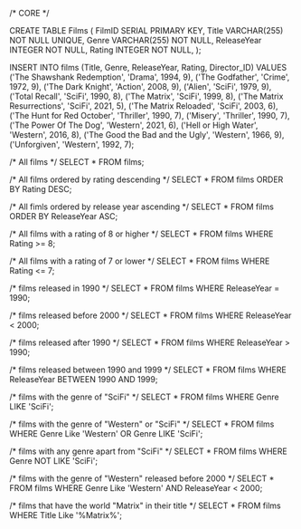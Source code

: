 /* CORE */

CREATE TABLE Films (
	FilmID SERIAL PRIMARY KEY,
  Title VARCHAR(255) NOT NULL UNIQUE,
  Genre VARCHAR(255) NOT NULL,
  ReleaseYear INTEGER NOT NULL,
  Rating INTEGER NOT NULL,
);

INSERT INTO films (Title, Genre, ReleaseYear, Rating, Director_ID) VALUES
('The Shawshank Redemption', 'Drama', 1994, 9),
('The Godfather', 'Crime', 1972, 9),
('The Dark Knight', 'Action', 2008, 9),
('Alien', 'SciFi', 1979, 9),
('Total Recall', 'SciFi', 1990, 8),
('The Matrix', 'SciFi', 1999, 8),
('The Matrix Resurrections', 'SciFi', 2021, 5),
('The Matrix Reloaded', 'SciFi', 2003, 6),
('The Hunt for Red October', 'Thriller', 1990, 7),
('Misery', 'Thriller', 1990, 7),
('The Power Of The Dog', 'Western', 2021, 6),
('Hell or High Water', 'Western', 2016, 8),
('The Good the Bad and the Ugly', 'Western', 1966, 9),
('Unforgiven', 'Western', 1992, 7);

/* All films */
SELECT * FROM films;

/* All films ordered by rating descending */
SELECT * FROM films ORDER BY Rating DESC;

/* All fimls ordered by release year ascending */
SELECT * FROM films ORDER BY ReleaseYear ASC;

/* All films with a rating of 8 or higher */
SELECT * FROM films WHERE Rating >= 8;

/* All films with a rating of 7 or lower */
SELECT * FROM films WHERE Rating <= 7;

/* films released in 1990 */
SELECT * FROM films WHERE ReleaseYear = 1990;

/* films released before 2000 */
SELECT * FROM films WHERE ReleaseYear < 2000;

/* films released after 1990 */
SELECT * FROM films WHERE ReleaseYear > 1990;

/* films released between 1990 and 1999 */
SELECT * FROM films WHERE ReleaseYear BETWEEN 1990 AND 1999;

/* films with the genre of "SciFi" */
SELECT * FROM films WHERE Genre LIKE 'SciFi';

/* films with the genre of "Western" or "SciFi" */
SELECT * FROM films WHERE Genre Like 'Western' OR Genre LIKE 'SciFi';

/* films with any genre apart from "SciFi" */
SELECT * FROM films WHERE Genre NOT LIKE 'SciFi';

/* films with the genre of "Western" released before 2000 */
SELECT * FROM films WHERE Genre Like 'Western' AND ReleaseYear < 2000;

/* films that have the world "Matrix" in their title */
SELECT * FROM films WHERE Title Like '%Matrix%';